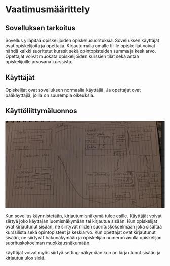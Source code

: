 # Vaatimusmäärittely

## Sovelluksen tarkoitus

Sovellus ylläpitää opiskelijoiden opiskelusuorituksia. Sovelluksen käyttäjät ovat opiskelijoita ja opettajia. 
Kirjautumalla omalle tilille opiskelijat voivat nähdä kaikki suoritetut kurssit sekä opintopisteiden summa ja keskiarvo. 
Opettajat voivat muokata opiskelijoiden kurssien tilat sekä antaa opiskelijoille arvosana kurssista.

## Käyttäjät

Opiskelijat ovat sovelluksen normaalia käyttäjiä. Ja opettajat ovat pääkäyttäjiä, joilla on suurempia oikeuksia. 

## Käyttöliittymäluonnos

![](https://github.com/ds20220914/ohjelmistotekniikka/blob/main/harjoitustyo/dokumentaatio/kuvat/Kuvakaappaus%20-%202023-03-23%2001-56-46.png)

Kun sovellus käynnistetään, kirjautumisnäkymä tulee esille. Käyttäjät voivat siirtyä joko käyttäjän luomisnäkymään 
tai kirjautua sisään. Kun opiskelijat ovat kirjautunut sisään, ne siirtyvät niiden suorituskokoelmaan joka sisältää
kurssilista sekä opintopisteet ja keskiarvo. Kun opettajat ovat kirjautunut sisään, ne siirtyvät hakunäkymään ja
opiskelijan numeron avulla opiskelijan suorituskokoelman muokkausnäkumään. 

käyttäjät voivat myös siirtyä setting-näkymään kun on kirjautunut sisään ja kirjautua ulos sielä. 
 
